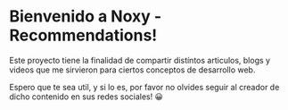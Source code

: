 # Bienvenido a Noxy - Recommendations!

Este proyecto tiene la finalidad de compartir distíntos articulos, blogs y videos que me sirvieron para ciertos conceptos de desarrollo web.


Espero que te sea util, y si lo es, por favor no olvides  seguir al creador de dicho contenido en sus redes sociales! 😀